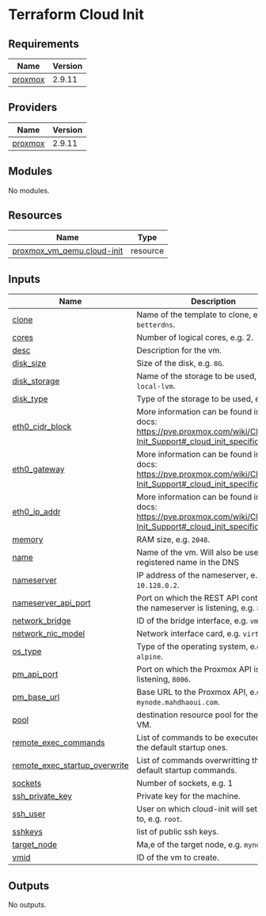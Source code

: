 # Terraform Cloud Init

## Requirements

| Name                                                                | Version |
|---------------------------------------------------------------------|---------|
| <a name="requirement_proxmox"></a> [proxmox](#requirement\_proxmox) | 2.9.11  |

## Providers

| Name                                                          | Version |
|---------------------------------------------------------------|---------|
| <a name="provider_proxmox"></a> [proxmox](#provider\_proxmox) | 2.9.11  |

## Modules

No modules.

## Resources

| Name                                                                                                                | Type     |
|---------------------------------------------------------------------------------------------------------------------|----------|
| [proxmox_vm_qemu.cloud-init](https://registry.terraform.io/providers/Telmate/proxmox/2.9.11/docs/resources/vm_qemu) | resource |

## Inputs

| Name                                                                                                                            | Description                                                                                                             | Type           | Default | Required |
|---------------------------------------------------------------------------------------------------------------------------------|-------------------------------------------------------------------------------------------------------------------------|----------------|---------|:--------:|
| <a name="input_clone"></a> [clone](#input\_clone)                                                                               | Name of the template to clone, e.g. `betterdns`.                                                                        | `string`       | n/a     |   yes    |
| <a name="input_cores"></a> [cores](#input\_cores)                                                                               | Number of logical cores, e.g. 2.                                                                                        | `number`       | n/a     |   yes    |
| <a name="input_desc"></a> [desc](#input\_desc)                                                                                  | Description for the vm.                                                                                                 | `string`       | n/a     |   yes    |
| <a name="input_disk_size"></a> [disk\_size](#input\_disk\_size)                                                                 | Size of the disk, e.g. `8G`.                                                                                            | `string`       | n/a     |   yes    |
| <a name="input_disk_storage"></a> [disk\_storage](#input\_disk\_storage)                                                        | Name of the storage to be used, e.g. `local-lvm`.                                                                       | `string`       | n/a     |   yes    |
| <a name="input_disk_type"></a> [disk\_type](#input\_disk\_type)                                                                 | Type of the storage to be used, e.g. `scsi`.                                                                            | `string`       | n/a     |   yes    |
| <a name="input_eth0_cidr_block"></a> [eth0\_cidr\_block](#input\_eth0\_cidr\_block)                                             | More information can be found in the docs: https://pve.proxmox.com/wiki/Cloud-Init_Support#_cloud_init_specific_options | `string`       | n/a     |   yes    |
| <a name="input_eth0_gateway"></a> [eth0\_gateway](#input\_eth0\_gateway)                                                        | More information can be found in the docs: https://pve.proxmox.com/wiki/Cloud-Init_Support#_cloud_init_specific_options | `string`       | n/a     |   yes    |
| <a name="input_eth0_ip_addr"></a> [eth0\_ip\_addr](#input\_eth0\_ip\_addr)                                                      | More information can be found in the docs: https://pve.proxmox.com/wiki/Cloud-Init_Support#_cloud_init_specific_options | `string`       | n/a     |   yes    |
| <a name="input_memory"></a> [memory](#input\_memory)                                                                            | RAM size, e.g. `2048`.                                                                                                  | `number`       | n/a     |   yes    |
| <a name="input_name"></a> [name](#input\_name)                                                                                  | Name of the vm. Will also be used as the registered name in the DNS                                                     | `string`       | n/a     |   yes    |
| <a name="input_nameserver"></a> [nameserver](#input\_nameserver)                                                                | IP address of the nameserver, e.g. `10.128.0.2`.                                                                        | `string`       | n/a     |   yes    |
| <a name="input_nameserver_api_port"></a> [nameserver\_api\_port](#input\_nameserver\_api\_port)                                 | Port on which the REST API controlling the nameserver is listening, e.g. `8000`.                                        | `number`       | `8000`  |    no    |
| <a name="input_network_bridge"></a> [network\_bridge](#input\_network\_bridge)                                                  | ID of the bridge interface, e.g. `vmbr0`.                                                                               | `string`       | n/a     |   yes    |
| <a name="input_network_nic_model"></a> [network\_nic\_model](#input\_network\_nic\_model)                                       | Network interface card, e.g. `virtio`.                                                                                  | `string`       | n/a     |   yes    |
| <a name="input_os_type"></a> [os\_type](#input\_os\_type)                                                                       | Type of the operating system, e.g. `alpine`.                                                                            | `string`       | n/a     |   yes    |
| <a name="input_pm_api_port"></a> [pm\_api\_port](#input\_pm\_api\_port)                                                         | Port on which the Proxmox API is listening, `8006`.                                                                     | `number`       | n/a     |   yes    |
| <a name="input_pm_base_url"></a> [pm\_base\_url](#input\_pm\_base\_url)                                                         | Base URL to the Proxmox API, e.g. `mynode.mahdhaoui.com`.                                                               | `string`       | n/a     |   yes    |
| <a name="input_pool"></a> [pool](#input\_pool)                                                                                  | destination resource pool for the new VM.                                                                               | `string`       | n/a     |   yes    |
| <a name="input_remote_exec_commands"></a> [remote\_exec\_commands](#input\_remote\_exec\_commands)                              | List of commands to be executed after the default startup ones.                                                         | `list(string)` | n/a     |   yes    |
| <a name="input_remote_exec_startup_overwrite"></a> [remote\_exec\_startup\_overwrite](#input\_remote\_exec\_startup\_overwrite) | List of commands overwritting the default startup commands.                                                             | `list(string)` | `[]`    |    no    |
| <a name="input_sockets"></a> [sockets](#input\_sockets)                                                                         | Number of sockets, e.g. 1                                                                                               | `number`       | n/a     |   yes    |
| <a name="input_ssh_private_key"></a> [ssh\_private\_key](#input\_ssh\_private\_key)                                             | Private key for the machine.                                                                                            | `string`       | n/a     |   yes    |
| <a name="input_ssh_user"></a> [ssh\_user](#input\_ssh\_user)                                                                    | User on which cloud-init will set ssh up to, e.g. `root`.                                                               | `string`       | n/a     |   yes    |
| <a name="input_sshkeys"></a> [sshkeys](#input\_sshkeys)                                                                         | list of public ssh keys.                                                                                                | `string`       | n/a     |   yes    |
| <a name="input_target_node"></a> [target\_node](#input\_target\_node)                                                           | Ma,e of the target node, e.g. `mynode`.                                                                                 | `string`       | n/a     |   yes    |
| <a name="input_vmid"></a> [vmid](#input\_vmid)                                                                                  | ID of the vm to create.                                                                                                 | `string`       | n/a     |   yes    |

## Outputs

No outputs.